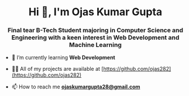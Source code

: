 <h1 align="center">Hi 👋, I'm Ojas Kumar Gupta</h1>
<h3 align="center">Final tear B-Tech Student majoring in Computer Science and Engineering with a keen interest in Web Development and Machine Learning</h3>

- 🌱 I’m currently learning **Web Development**

- 👨‍💻 All of my projects are available at [https://github.com/ojas282](https://github.com/ojas282)

- 📫 How to reach me **ojaskumargupta28@gmail.com**

